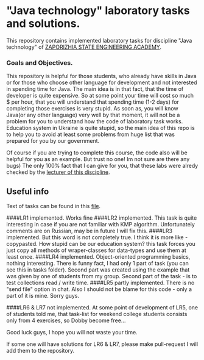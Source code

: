 # "Java technology" laboratory tasks and solutions.
This repository contains implemented laboratory tasks for discipline "Java technology" of
[ZAPORIZHIA STATE ENGINEERING ACADEMY](http://www.zgia.zp.ua/index.php?page=1254&lang=ru).

### Goals and Objectives.
This repository is helpful for those students, who already have skills in Java
or for those who choose other language for development and not interested in spending time for Java.
The main idea is in that fact, that the time of developer is quite expensive. So at some point your time will cost so much $ per hour,
that you will understand that spending time (1-2 days) for completing those exercises is very stupid.
As soon as, you will know Java(or any other language) very well by that moment,
it will not be a problem for you to understand how the code of laboratory task works.
Education system in Ukraine is quite stupid, so the main idea of this repo is to help you to avoid at least some problems from huge 
list that was prepared for you by our government.

Of course if you are trying to complete this course, the code also will be helpful for you as an example.
But trust no one! Im not sure are there any bugs) The only 100% fact that I can give for you, that these labs were alredy checked by the
[lecturer of this discipline](https://www.linkedin.com/in/voldymyrk/).

## Useful info

Text of tasks can be found in this [file](https://github.com/zsea-sp-labs/Java_Technology/blob/master/tasks/Java%20technology%20tasks.zip).

####LR1
implemented. Works fine
####LR2
implemented. This task is quite interesting in case if you are not familiar with KMP algorithm. Unfortunately comments are on Russian,
may be in future I will fix this.
####LR3
implemented. But this word is not completely true. I think it is more like - copypasted. How stupid can be our education system?
this task forces you just copy all methods of wraper-classes for data-types and use them at least once.
####LR4
implemented. Object-oriented programming basics, nothing interesting. There is funny fact, I had only 1 part of task (you can see this in tasks folder). Second part was created using the example that was given by one of students from my group.
Second part of the task - is to test collections read / write time.
####LR5
partly implemented. There is no "send file" option in chat. Also I should not be blame for this code - only a part of it is mine.
Sorry guys.

####LR6 & LR7
not implemented. At some point of development of LR5, one of students told me, that task-list for weekend college students consists
only from 4 exercises, so Dobby become free...

Good luck guys, I hope you will not waste your time.

If some one will have solutions for LR6 & LR7, please make pull-request I will add them to the repository.
